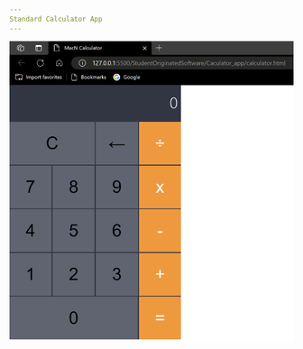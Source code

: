 ```yaml
---
Standard Calculator App
---
```


![Calculator App](https://github.com/nathanMcL/Student.Originated.Software/blob/main/StudentOriginatedSoftware/Calculator_app/CalculatorResources/calculator_app.png)
